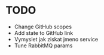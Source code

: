 # TODO

 - Change GitHub scopes
 - Add state to GitHub link
 - Vymyslet jak ziskat jmeno service
 - Tune RabbitMQ params
